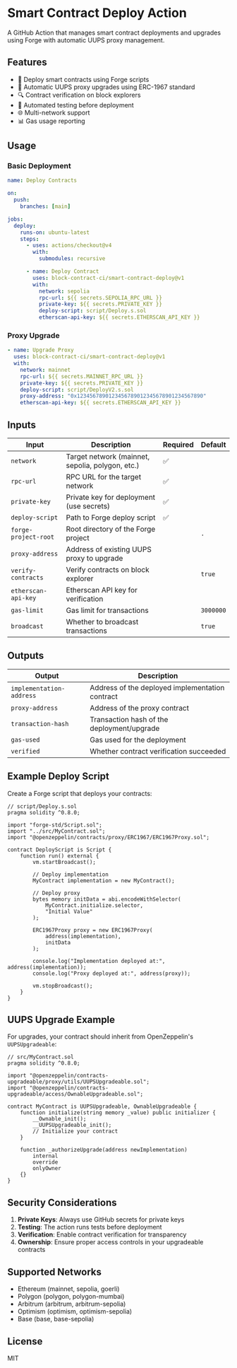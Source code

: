 # Smart Contract Deploy Action

A GitHub Action that manages smart contract deployments and upgrades using Forge with automatic UUPS proxy management.

## Features

- 🚀 Deploy smart contracts using Forge scripts
- 🔄 Automatic UUPS proxy upgrades using ERC-1967 standard
- 🔍 Contract verification on block explorers
- 🧪 Automated testing before deployment
- 🌐 Multi-network support
- 📊 Gas usage reporting

## Usage

### Basic Deployment

```yaml
name: Deploy Contracts

on:
  push:
    branches: [main]

jobs:
  deploy:
    runs-on: ubuntu-latest
    steps:
      - uses: actions/checkout@v4
        with:
          submodules: recursive

      - name: Deploy Contract
        uses: block-contract-ci/smart-contract-deploy@v1
        with:
          network: sepolia
          rpc-url: ${{ secrets.SEPOLIA_RPC_URL }}
          private-key: ${{ secrets.PRIVATE_KEY }}
          deploy-script: script/Deploy.s.sol
          etherscan-api-key: ${{ secrets.ETHERSCAN_API_KEY }}
```

### Proxy Upgrade

```yaml
- name: Upgrade Proxy
  uses: block-contract-ci/smart-contract-deploy@v1
  with:
    network: mainnet
    rpc-url: ${{ secrets.MAINNET_RPC_URL }}
    private-key: ${{ secrets.PRIVATE_KEY }}
    deploy-script: script/DeployV2.s.sol
    proxy-address: "0x1234567890123456789012345678901234567890"
    etherscan-api-key: ${{ secrets.ETHERSCAN_API_KEY }}
```

## Inputs

| Input | Description | Required | Default |
|-------|-------------|----------|---------|
| `network` | Target network (mainnet, sepolia, polygon, etc.) | ✅ | |
| `rpc-url` | RPC URL for the target network | ✅ | |
| `private-key` | Private key for deployment (use secrets) | ✅ | |
| `deploy-script` | Path to Forge deploy script | ✅ | |
| `forge-project-root` | Root directory of the Forge project | | `.` |
| `proxy-address` | Address of existing UUPS proxy to upgrade | | |
| `verify-contracts` | Verify contracts on block explorer | | `true` |
| `etherscan-api-key` | Etherscan API key for verification | | |
| `gas-limit` | Gas limit for transactions | | `3000000` |
| `broadcast` | Whether to broadcast transactions | | `true` |

## Outputs

| Output | Description |
|--------|-------------|
| `implementation-address` | Address of the deployed implementation contract |
| `proxy-address` | Address of the proxy contract |
| `transaction-hash` | Transaction hash of the deployment/upgrade |
| `gas-used` | Gas used for the deployment |
| `verified` | Whether contract verification succeeded |

## Example Deploy Script

Create a Forge script that deploys your contracts:

```solidity
// script/Deploy.s.sol
pragma solidity ^0.8.0;

import "forge-std/Script.sol";
import "../src/MyContract.sol";
import "@openzeppelin/contracts/proxy/ERC1967/ERC1967Proxy.sol";

contract DeployScript is Script {
    function run() external {
        vm.startBroadcast();
        
        // Deploy implementation
        MyContract implementation = new MyContract();
        
        // Deploy proxy
        bytes memory initData = abi.encodeWithSelector(
            MyContract.initialize.selector,
            "Initial Value"
        );
        
        ERC1967Proxy proxy = new ERC1967Proxy(
            address(implementation),
            initData
        );
        
        console.log("Implementation deployed at:", address(implementation));
        console.log("Proxy deployed at:", address(proxy));
        
        vm.stopBroadcast();
    }
}
```

## UUPS Upgrade Example

For upgrades, your contract should inherit from OpenZeppelin's `UUPSUpgradeable`:

```solidity
// src/MyContract.sol
pragma solidity ^0.8.0;

import "@openzeppelin/contracts-upgradeable/proxy/utils/UUPSUpgradeable.sol";
import "@openzeppelin/contracts-upgradeable/access/OwnableUpgradeable.sol";

contract MyContract is UUPSUpgradeable, OwnableUpgradeable {
    function initialize(string memory _value) public initializer {
        __Ownable_init();
        __UUPSUpgradeable_init();
        // Initialize your contract
    }
    
    function _authorizeUpgrade(address newImplementation) 
        internal 
        override 
        onlyOwner 
    {}
}
```

## Security Considerations

1. **Private Keys**: Always use GitHub secrets for private keys
2. **Testing**: The action runs tests before deployment
3. **Verification**: Enable contract verification for transparency
4. **Ownership**: Ensure proper access controls in your upgradeable contracts

## Supported Networks

- Ethereum (mainnet, sepolia, goerli)
- Polygon (polygon, polygon-mumbai)  
- Arbitrum (arbitrum, arbitrum-sepolia)
- Optimism (optimism, optimism-sepolia)
- Base (base, base-sepolia)

## License

MIT
